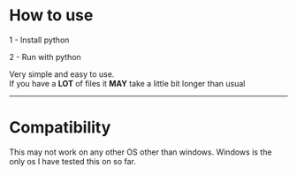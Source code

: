 # How to use

1 - Install python

2 - Run with python

Very simple and easy to use.<br>
If you have a **LOT** of files it **MAY** take a little bit longer than usual
<hr/>

# Compatibility

This may not work on any other OS other than windows. Windows is the only os I have tested this on so far.
